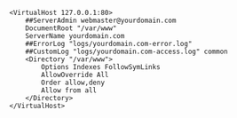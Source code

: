     <VirtualHost 127.0.0.1:80>  
        ##ServerAdmin webmaster@yourdomain.com  
        DocumentRoot "/var/www"  
        ServerName yourdomain.com  
        ##ErrorLog "logs/yourdomain.com-error.log"  
        ##CustomLog "logs/yourdomain.com-access.log" common  
        <Directory "/var/www">  
            Options Indexes FollowSymLinks  
            AllowOverride All  
            Order allow,deny  
            Allow from all  
        </Directory>  
    </VirtualHost>
